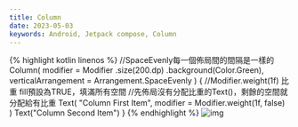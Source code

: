 ```yaml
---
title: Column
date: 2023-05-03
keywords: Android, Jetpack compose, Column
---
```

{% highlight kotlin linenos %}
//SpaceEvenly每一個佈局間的間隔是一樣的
Column(
    modifier = Modifier
        .size(200.dp)
        .background(Color.Green),
    verticalArrangement = Arrangement.SpaceEvenly
) {
    //Modifier.weight(1f) 比重 fill預設為TRUE，填滿所有空間
    //先佈局沒有分配比重的Text()，剩餘的空間就分配給有比重
    Text(
        "Column First Item",
        modifier = Modifier.weight(1f, false)
    )
    Text("Column Second Item")
}
{% endhighlight %}
![img]({{site.imgurl}}/compose/compose_column1.png)